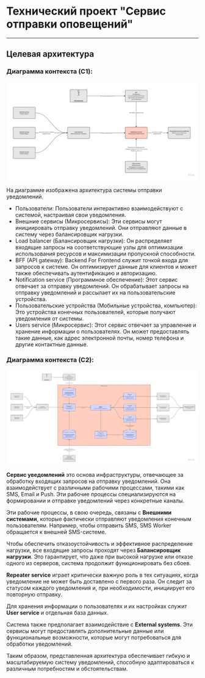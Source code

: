 # Технический проект "Сервис отправки оповещений"

---

## Целевая архитектура

### Диаграмма контекста (C1):

![C1](static/c1.png)

На диаграмме изображена архитектура системы отправки уведомлений.

- Пользователи: Пользователи интерактивно взаимодействуют с системой, настраивая свои уведомления.
- Внешние сервисы (Микросервисы): Эти сервисы могут инициировать отправку уведомлений. Они отправляют данные в систему
  через балансировщик нагрузки.
- Load balancer (Балансировщик нагрузки): Он распределяет входящие запросы на соответствующие узлы для оптимизации
  использования ресурсов и максимизации пропускной способности.
- BFF (API gateway): Backend For Frontend служит точкой входа для запросов к системе. Он оптимизирует данные для
  клиентов и может также обеспечивать аутентификацию и авторизацию.
- Notification service (Программное обеспечение): Этот сервис отвечает за отправку уведомлений. Он обрабатывает запросы
  на отправку уведомлений и рассылает их на пользовательские устройства.
- Пользовательские устройства (Мобильные устройства, компьютер): Это устройства конечных пользователей, которые получают
  уведомления от системы.
- Users service (Микросервис): Этот сервис отвечает за управление и хранение информации о пользователях. Он может
  предоставлять такие данные, как адрес электронной почты, номер телефона и другие контактные данные.

### Диаграмма контекста (C2):

![C2](static/c2.png)

**Сервис уведомлений** это основа инфраструктуры, отвечающее за обработку входящих запросов на отправку
уведомлений. Она взаимодействует с различными рабочими процессами, такими как SMS, Email и Push. Эти рабочие процессы
специализируются на формировании и отправке уведомлений через конкретные каналы.

Эти рабочие процессы, в свою очередь, связаны с **Внешними системами**, которые фактически отправляют уведомления конечным
пользователям. Например, чтобы отправить SMS, SMS Worker обращается к внешней SMS-системе.

Чтобы обеспечить отказоустойчивость и эффективное распределение нагрузки, все входящие запросы проходят через
**Балансировщик нагрузки**. Это гарантирует, что даже при высокой нагрузке или отказе одного из серверов, система продолжит
функционировать без сбоев.

**Repeater service** играет критически важную роль в тех ситуациях, когда уведомление не может быть доставлено с первого
раза. Он следит за статусом каждого уведомления и, при необходимости, инициирует его повторную отправку.

Для хранения информации о пользователях и их настройках служит **User service** и отдельная база данных.

Система также предполагает взаимодействие с **External systems**. Эти сервисы могут
предоставлять дополнительные данные или функциональные возможности, которые могут потребоваться для обработки
уведомлений.

Таким образом, представленная архитектура обеспечивает гибкую и масштабируемую систему уведомлений, способную
адаптироваться к различным потребностям и обстоятельствам.